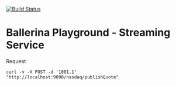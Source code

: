 [![Build Status](https://travis-ci.org/ballerina-guides/playground-streaming.svg?branch=master)](https://travis-ci.org/ballerina-guides/playground-streaming)

# Ballerina Playground - Streaming Service


Request 

```
curl -v -X POST -d '1001.1'  "http://localhost:9090/nasdaq/publishQuote" 

```
